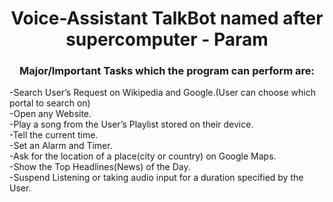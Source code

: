  <h1 align="center">Voice-Assistant TalkBot named after supercomputer - Param </h1>
 
 <h3 align="center">Major/Important Tasks which the program can perform are:</h3>
 -Search User’s Request on Wikipedia and Google.(User can choose which portal to search on)</br>
 -Open any Website.</br>
 -Play a song from the User’s Playlist stored on their device.</br>
 -Tell the current time.</br>
 -Set an Alarm and Timer.</br>
 -Ask for the location of a place(city or country) on Google Maps.</br>
 -Show the Top Headlines(News) of the Day.</br>
 -Suspend Listening or taking audio input for a duration specified by the User.</br>
